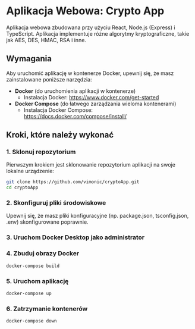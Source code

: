 # Aplikacja Webowa: Crypto App

Aplikacja webowa zbudowana przy użyciu React, Node.js (Express) i TypeScript. 
Aplikacja implementuje różne algorytmy kryptograficzne, takie jak AES, DES, HMAC, RSA i inne.

## Wymagania

Aby uruchomić aplikację w kontenerze Docker, upewnij się, że masz zainstalowane poniższe narzędzia:

- **Docker** (do uruchomienia aplikacji w kontenerze)
  - Instalacja Docker: https://www.docker.com/get-started
- **Docker Compose** (do łatwego zarządzania wieloma kontenerami)
  - Instalacja Docker Compose: https://docs.docker.com/compose/install/

## Kroki, które należy wykonać

### 1. Sklonuj repozytorium

Pierwszym krokiem jest sklonowanie repozytorium aplikacji na swoje lokalne urządzenie:

```bash
git clone https://github.com/vimonic/cryptoApp.git
cd cryptoApp
```
### 2. Skonfiguruj pliki środowiskowe

Upewnij się, że masz pliki konfiguracyjne (np. package.json, tsconfig.json, .env) skonfigurowane poprawnie.

### 3. Uruchom Docker Desktop jako administrator
### 4. Zbuduj obrazy Docker

```bash
docker-compose build
```
### 5. Uruchom aplikację

```bash
docker-compose up
```
### 6. Zatrzymanie kontenerów

```bash
docker-compose down
```
